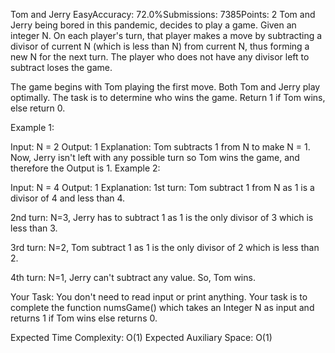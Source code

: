 Tom and Jerry
EasyAccuracy: 72.0%Submissions: 7385Points: 2
Tom and Jerry being bored in this pandemic, decides to play a game. Given an integer N. On each player's turn, that player makes a move by subtracting a divisor of current N (which is less than N) from current N, thus forming a new N for the next turn. The player who does not have any divisor left to subtract loses the game.

The game begins with Tom playing the first move. Both Tom and Jerry play optimally. The task is to determine who wins the game. Return 1 if Tom wins, else return 0.

Example 1:

Input:
N = 2
Output:
1
Explanation:
Tom subtracts 1 from N to make N = 1.
Now, Jerry isn't left with any possible
turn so Tom wins the game, and therefore
the Output is 1.
Example 2:

Input:
N = 4
Output:
1
Explanation:
1st turn: Tom subtract 1 from N as 1 is 
a divisor of 4 and less than 4.

2nd turn: N=3, Jerry has to subtract 1 as 1 
is the only divisor of 3 which is less than 3.

3rd turn: N=2, Tom subtract 1 as 1 is the 
only divisor of 2 which is less than 2.

4th turn: N=1, Jerry can't subtract any value.
So, Tom wins.
 

Your Task:
You don't need to read input or print anything. Your task is to complete the function numsGame() which takes an Integer N as input and returns 1 if Tom wins else returns 0.

Expected Time Complexity: O(1)
Expected Auxiliary Space: O(1)